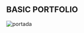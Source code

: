 ## BASIC PORTFOLIO
![portada](https://user-images.githubusercontent.com/60510669/80769682-a198b300-8b13-11ea-9419-9f865b85eb73.png)
